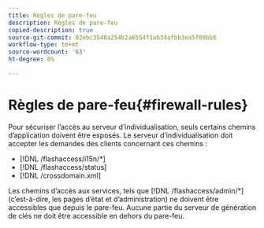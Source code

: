 ```yaml
---
title: Règles de pare-feu
description: Règles de pare-feu
copied-description: true
source-git-commit: 02ebc3548a254b2a6554f1ab34afbb3ea5f09bb8
workflow-type: tm+mt
source-wordcount: '63'
ht-degree: 0%

---
```


# Règles de pare-feu{#firewall-rules}

Pour sécuriser l’accès au serveur d’individualisation, seuls certains chemins d’application doivent être exposés. Le serveur d’individualisation doit accepter les demandes des clients concernant ces chemins :

* [!DNL /flashaccess/i15n/*]
* [!DNL /flashaccess/status]
* [!DNL /crossdomain.xml]

Les chemins d’accès aux services, tels que [!DNL /flashaccess/admin/*] (c’est-à-dire, les pages d’état et d’administration) ne doivent être accessibles que depuis le pare-feu. Aucune partie du serveur de génération de clés ne doit être accessible en dehors du pare-feu.
